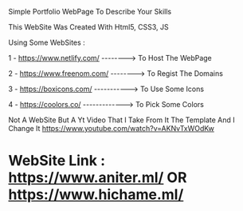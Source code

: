 Simple Portfolio WebPage To Describe Your Skills

This WebSite Was Created With Html5, CSS3, JS

Using Some WebSites :

1 - https://www.netlify.com/ --------> To Host The WebPage

2 - https://www.freenom.com/ --------> To Regist The Domains

3 - https://boxicons.com/ -----------> To Use Some Icons

4 - https://coolors.co/ -------------> To Pick Some Colors

Not A WebSite But A Yt Video That I Take From It The Template And I Change It https://www.youtube.com/watch?v=AKNvTxWOdKw

# WebSite Link : https://www.aniter.ml/   OR   https://www.hichame.ml/
